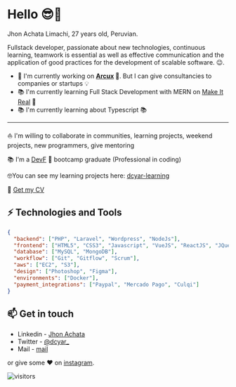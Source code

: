 # Hello 😎🤘

Jhon Achata Limachi, 27 years old, Peruvian.

Fullstack developer, passionate about new technologies, continuous learning, teamwork is essential as well as effective communication and the application of good practices for the development of scalable software. 😉.

- 🚀 I'm currently working on **<span style="text-color: green !important;">[Arcux](https://arcux.net) 💚</span>**. But I can give consultancies to companies or startups 💡
- 📚 I'm currently learning Full Stack Development with MERN on [Make It Real](https://makeitreal.camp) 🧡
- 📚 I'm currently learning about Typescript 📚

<hr />

⛵ I'm willing to collaborate in communities, learning projects, weekend projects, new programmers, give mentoring

📚 I'm a [DevF](https://devf.la/) 💜 bootcamp graduate (Professional in coding)

🤓You can see my learning projects here: [dcyar-learning](https://github.com/dcyar-learning)

💾 [Get my CV](./jhon-marco-achata-limachi.pdf)

## ⚡ Technologies and Tools

```json
{
  "backend": ["PHP", "Laravel", "Wordpress", "NodeJs"],
  "frontend": ["HTML5", "CSS3", "Javascript", "VueJS", "ReactJS", "JQuery", "Bootstrap", "TailwindCSS"],
  "database": ["MySQL", "MongoDB"],
  "workflow": ["Git", "Gitflow", "Scrum"],
  "aws": ["EC2", "S3"],
  "design": ["Photoshop", "Figma"],
  "environments": ["Docker"],
  "payment_integrations": ["Paypal", "Mercado Pago", "Culqi"]
}
```

## 📫 Get in touch

- Linkedin - [Jhon Achata](https://in.linkedin.com/in/jhonachata)
- Twitter - [@dcyar\_](https://twitter.com/dcyar_)
- Mail - [mail](mailto:jhonachata.dev@gmail.com)

or give some ♥ on [instagram](https://instagram.com/dcyar).

![visitors](https://visitor-badge.glitch.me/badge?page_id=dcyar/dcyar)

<!-- [![Jhon Achata Limachi's GitHub stats](https://github-readme-stats.vercel.app/api?username=dcyar&count_private=true&show_icons=true&theme=gruvbox)](https://github.com/dcyar/github-readme-stats) -->
